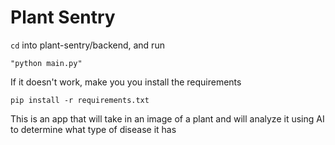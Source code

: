 # Plant Sentry

`cd` into plant-sentry/backend, and run 

`"python main.py"`

If it doesn't work, make you you install the requirements

`pip install -r requirements.txt`

This is an app that will take in an image of a plant and will analyze it using AI to determine what type of disease it has

